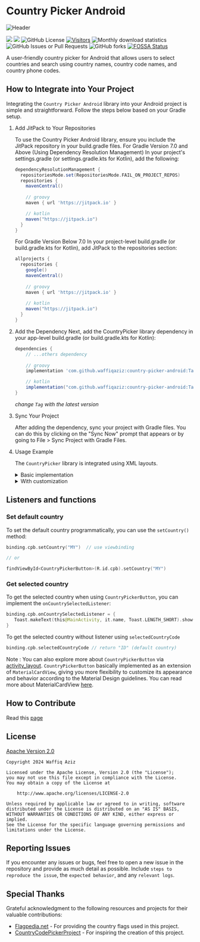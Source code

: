 # Country Picker Android

![Header](/assets/images/feature_graphic.png)

[![](https://jitpack.io/v/waffiqaziz/country-picker-android.svg)](https://jitpack.io/#waffiqaziz/country-picker-android)
![](https://github.com/waffiqaziz/country-picker-android/actions/workflows/unit_testing.yml/badge.svg)
![GitHub License](https://img.shields.io/github/license/waffiqaziz/country-picker-android)
[![Visitors](https://api.visitorbadge.io/api/visitors?path=https%3A%2F%2Fgithub.com%2Fwaffiqaziz%2Fcountry-picker-android%2F&countColor=%2388d66c&style=flat)](https://visitorbadge.io/status?path=https%3A%2F%2Fgithub.com%2Fwaffiqaziz%2Fcountry-picker-android%2F)
![Monthly download statistics](https://jitpack.io/v/waffiqaziz/country-picker-android/month.svg)
![GitHub Issues or Pull Requests](https://img.shields.io/github/issues/waffiqaziz/country-picker-android)
![GitHub forks](https://img.shields.io/github/forks/waffiqaziz/country-picker-android)
[![FOSSA Status](https://app.fossa.com/api/projects/git%2Bgithub.com%2Fwaffiqaziz%2Fcountry-picker-android.svg?type=small)](https://app.fossa.com/projects/git%2Bgithub.com%2Fwaffiqaziz%2Fcountry-picker-android?ref=badge_small)

A user-friendly country picker for Android that allows users to select countries and search using
country names, country code names, and country phone codes.

## How to Integrate into Your Project

Integrating the `Country Picker Android` library into your Android project is simple and
straightforward.
Follow the steps below based on your Gradle setup.

1. Add JitPack to Your Repositories

   To use the Country Picker Android library, ensure you include the JitPack repository in your
   build.gradle
   files.
   For Gradle Version 7.0 and Above (Using Dependency Resolution Management)
   In your project's settings.gradle (or settings.gradle.kts for Kotlin), add the following:

    ```groovy
    dependencyResolutionManagement {
      repositoriesMode.set(RepositoriesMode.FAIL_ON_PROJECT_REPOS)
      repositories {
        mavenCentral()
        
        // groovy
        maven { url 'https://jitpack.io' }
   
        // kotlin
        maven("https://jitpack.io")
      }
    }
    ```

   For Gradle Version Below 7.0
   In your project-level build.gradle (or build.gradle.kts for Kotlin), add JitPack to the
   repositories
   section:

    ```groovy
    allprojects {
      repositories {
        google()
        mavenCentral()
        
        // groovy
        maven { url 'https://jitpack.io' }
        
        // kotlin
        maven("https://jitpack.io")
      }
    }
    ```

2. Add the Dependency
   Next, add the CountryPicker library dependency in your app-level build.gradle (or
   build.gradle.kts for Kotlin):
   ```groovy
   dependencies {
       // ...others dependency
       
       // groovy
       implementation 'com.github.waffiqaziz:country-picker-android:Tag'                                                                        
   
       // kotlin
       implementation("com.github.waffiqaziz:country-picker-android:Tag")
   }
   ```

   *change `Tag` with the latest version*
3. Sync Your Project

   After adding the dependency, sync your project with Gradle files. You can do this by clicking on
   the "Sync Now" prompt that appears or by going to File > Sync Project with Gradle Files.
4. Usage Example

   The `CountryPicker` library is integrated using XML layouts.

    <details>
      <summary>Basic implementation</summary>

      ```xml
      <com.waffiq.CountryPickerButton
        android:id="@+id/cpb"
        android:layout_width="wrap_content"
        android:layout_height="wrap_content"
        android:layout_gravity="center"
        android:clickable="true"
        android:focusable="true"
        android:foreground="?attr/selectableItemBackgroundBorderless"
        app:cardBackgroundColor="@android:color/transparent"
        app:cardCornerRadius="15dp"
        app:cardElevation="0dp"
        app:strokeWidth="0dp" />
      ```

   |                 CountryPickerButton                  |                                                                                                  CountryPickerDialog                                                                                                   |
   |:----------------------------------------------------:|:----------------------------------------------------------------------------------------------------------------------------------------------------------------------------------------------------------------------:|
   | <img src="assets/images/button_basic.png" width=100> | <img src="assets/images/dialog_basic.png" width=200>  <img src="assets/images/dialog_basic.jpg" width=200> <img src="assets/images/dialog_basic2.jpg" width=200> <img src="assets/images/dialog_basic3.jpg" width=200> |
    
   </details>

   <details>
      <summary>With customization</summary>

      ```xml
      <com.waffiq.CountryPickerButton
        android:id="@+id/cpb_custom"
        android:layout_width="wrap_content"
        android:layout_height="wrap_content"
        android:layout_gravity="center"
        android:clickable="true"
        android:focusable="true"
        android:foreground="?attr/selectableItemBackgroundBorderless"
        app:cardBackgroundColor="@color/darkPurple"
        app:cardCornerRadius="15dp"
        app:cardElevation="0dp"
        app:cpa_defaultCountryISO="US"
        app:cpa_dialogApplyBorderSearch="true"
        app:cpa_dialogAutoFocus="true"
        app:cpa_dialogBackgroundColor="@color/darkPurple"
        app:cpa_dialogSearchBackgroundColor="@color/darkPurple"
        app:cpa_dialogSearchCrossIconColor="@color/gray"
        app:cpa_dialogTextColor="@color/gray"
        app:cpa_dialogTextHintColor="@color/dark_gray"
        app:cpa_fontFamily="@font/nunito_sans_regular"
        app:strokeWidth="0dp" />
   ```

   |                  CountryPickerButton                  |                                                                                                    CountryPickerDialog                                                                                                    |
   |:-----------------------------------------------------:|:-------------------------------------------------------------------------------------------------------------------------------------------------------------------------------------------------------------------------:|
   | <img src="assets/images/button_custom.png" width=100> | <img src="assets/images/dialog_custom.png" width=200> <img src="assets/images/dialog_custom.jpg" width=200> <img src="assets/images/dialog_custom2.jpg" width=200> <img src="assets/images/dialog_custom3.jpg" width=200> |
   
   </details>

## Listeners and functions

### Set default country

To set the default country programmatically, you can use the `setCountry()` method:

  ```kotlin
  binding.cpb.setCountry("MY")  // use viewbinding

  // or

  findViewById<CountryPickerButton>(R.id.cpb).setCountry("MY")
  ```

### Get selected country

To get the selected country when using `CountryPickerButton`, you can implement
the `onCountrySelectedListener`:

   ```kotlin
   binding.cpb.onCountrySelectedListener = {
      Toast.makeText(this@MainActivity, it.name, Toast.LENGTH_SHORT).show()
   }
   ```

To get the selected country without listener using `selectedCountryCode`

   ```kotlin
   binding.cpb.selectedCountryCode // return "ID" (default country)
   ```

Note : You can also explore more about `CountryPickerButton`
via [activity_layout](https://github.com/waffiqaziz/country-picker-android/blob/master/app/src/main/res/layout/activity_main.xml). `CountryPickerButton`
basically implemented as an extension of `MaterialCardView`, giving you more flexibility to
customize its appearance and behavior according to the Material Design guidelines. You can read more
about
MaterialCardView [here](https://github.com/material-components/material-components-android/blob/master/docs/components/Card.md).

## How to Contribute

Read this [page](CONTRIBUTE.md)

## License

[Apache Version 2.0](LICENSE)

```text
Copyright 2024 Waffiq Aziz

Licensed under the Apache License, Version 2.0 (the "License");
you may not use this file except in compliance with the License.
You may obtain a copy of the License at

    http://www.apache.org/licenses/LICENSE-2.0

Unless required by applicable law or agreed to in writing, software
distributed under the License is distributed on an "AS IS" BASIS,
WITHOUT WARRANTIES OR CONDITIONS OF ANY KIND, either express or implied.
See the License for the specific language governing permissions and
limitations under the License.
```

## Reporting Issues

If you encounter any issues or bugs, feel free to open a new issue in the repository and provide as
much detail as possible. Include `steps to reproduce the issue`, the `expected behavior`, and any
`relevant logs`.

## Special Thanks

Grateful acknowledgment to the following resources and projects for their valuable contributions:


- [Flagpedia.net](https://flagpedia.net/download) - For providing the country flags used in this
  project.
- [CountryCodePickerProject](https://github.com/hbb20/CountryCodePickerProject) - For inspiring the
  creation of this project.
